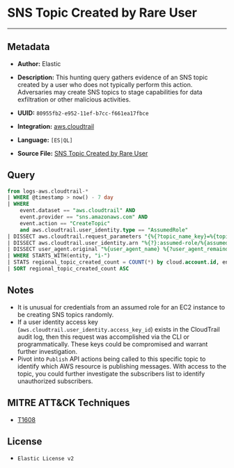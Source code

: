 # SNS Topic Created by Rare User

---

## Metadata

- **Author:** Elastic
- **Description:** This hunting query gathers evidence of an SNS topic created by a user who does not typically perform this action. Adversaries may create SNS topics to stage capabilities for data exfiltration or other malicious activities.

- **UUID:** `80955fb2-e952-11ef-b7cc-f661ea17fbce`
- **Integration:** [aws.cloudtrail](https://docs.elastic.co/integrations/aws/cloudtrail)
- **Language:** `[ES|QL]`
- **Source File:** [SNS Topic Created by Rare User](../queries/sns_topic_created_by_rare_user.toml)

## Query

```sql
from logs-aws.cloudtrail-*
| WHERE @timestamp > now() - 7 day
| WHERE
    event.dataset == "aws.cloudtrail" AND
    event.provider == "sns.amazonaws.com" AND
    event.action == "CreateTopic"
    and aws.cloudtrail.user_identity.type == "AssumedRole"
| DISSECT aws.cloudtrail.request_parameters "{%{?topic_name_key}=%{topic_name}}"
| DISSECT aws.cloudtrail.user_identity.arn "%{?}:assumed-role/%{assumed_role_name}/%{entity}"
| DISSECT user_agent.original "%{user_agent_name} %{?user_agent_remainder}"
| WHERE STARTS_WITH(entity, "i-")
| STATS regional_topic_created_count = COUNT(*) by cloud.account.id, entity, assumed_role_name, cloud.region, user_agent_name
| SORT regional_topic_created_count ASC
```

## Notes

- It is unusual for credentials from an assumed role for an EC2 instance to be creating SNS topics randomly.
- If a user identity access key (`aws.cloudtrail.user_identity.access_key_id`) exists in the CloudTrail audit log, then this request was accomplished via the CLI or programmatically. These keys could be compromised and warrant further investigation.
- Pivot into `Publish` API actions being called to this specific topic to identify which AWS resource is publishing messages. With access to the topic, you could further investigate the subscribers list to identify unauthorized subscribers.

## MITRE ATT&CK Techniques

- [T1608](https://attack.mitre.org/techniques/T1608)

## License

- `Elastic License v2`
